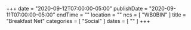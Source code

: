 +++
date = "2020-09-12T07:00:00-05:00"
publishDate = "2020-09-11T07:00:00-05:00"
endTime = ""
location = ""
ncs = [ "WB0BIN" ]
title = "Breakfast Net"
categories = [ "Social" ]
dates = [ "" ]
+++
